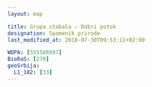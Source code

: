 ```yaml
---
layout: map

title: Grupa stabala – Dobri potok
designation: Spomenik prirode
last_modified_at: 2018-07-30T09:53:11+02:00

WDPA: [555588997]
BioRaS: [278]
geoSrbija:
  L1_182: [33]
---
```

